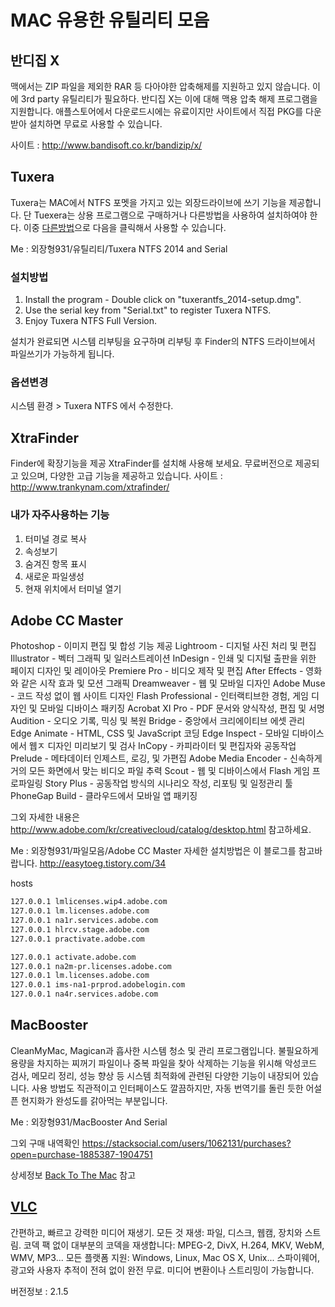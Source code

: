 # MAC 유용한 유틸리티 모음

## 반디집 X

맥에서는 ZIP 파일을 제외한 RAR 등 다아야한 압축해제를 지원하고 있지 않습니다. 이에 3rd party 유틸리티가 필요하다. 반디집 X는 이에 대해 맥용 압축 해제 프로그램을 지원합니다.
애플스토어에서 다운로드시에는 유료이지만 사이트에서 직접 PKG를 다운받아 설치하면 무료로 사용할 수 있습니다.

사이트 : http://www.bandisoft.co.kr/bandizip/x/

## Tuxera

Tuxera는 MAC에서 NTFS 포멧을 가지고 있는 외장드라이브에 쓰기 기능을 제공합니다.
단 Tuexera는 상용 프로그램으로 구매하거나 다른방법을 사용하여 설치하여야 한다. 이중 [다른방법](http://www.filetie.com/2014/10/tuxera-ntfs-2014-final-full-with-serial.html)으로
다음을 클릭해서 사용할 수 있습니다.

Me : 외장형931/유틸리티/Tuxera NTFS 2014 and Serial

### 설치방법

1. Install the program - Double click on "tuxerantfs_2014-setup.dmg".
2. Use the serial key from "Serial.txt" to register Tuxera NTFS.
3. Enjoy Tuxera NTFS Full Version.

설치가 완료되면 시스템 리부팅을 요구하며 리부팅 후 Finder의 NTFS 드라이브에서 파일쓰기가 가능하게 됩니다.

### 옵션변경

시스템 환경 > Tuxera NTFS 에서 수정한다.

## XtraFinder

Finder에 확장기능을 제공 XtraFinder를 설치해 사용해 보세요. 무료버전으로 제공되고 있으며, 다양한 고급 기능을 제공하고 있습니다.
사이트 : http://www.trankynam.com/xtrafinder/

### 내가 자주사용하는 기능

1. 터미널 경로 복사
2. 속성보기
3. 숨겨진 항목 표시
4. 새로운 파일생성
5. 현재 위치에서 터미널 열기

## Adobe CC Master

Photoshop - 이미지 편집 및 합성 기능 제공
Lightroom - 디지털 사진 처리 및 편집
Illustrator - 벡터 그래픽 및 일러스트레이션
InDesign - 인쇄 및 디지털 출판을 위한 페이지 디자인 및 레이아웃
Premiere Pro - 비디오 제작 및 편집
After Effects - 영화와 같은 시작 효과 및 모션 그래픽
Dreamweaver - 웹 및 모바일 디자인
Adobe Muse - 코드 작성 없이 웹 사이트 디자인
Flash Professional - 인터랙티브한 경험, 게임 디자인 및 모바일 디바이스 패키징
Acrobat XI Pro - PDF 문서와 양식작성, 편집 및 서명
Audition - 오디오 기록, 믹싱 및 복원
Bridge - 중앙에서 크리에이티브 에셋 관리
Edge Animate - HTML, CSS 및 JavaScript 코딩
Edge Inspect - 모바일 디바이스에서 웹ㅈ 디자인 미리보기 및 검사
InCopy - 카피라이터 및 편집자와 공동작업
Prelude - 메타데이터 인제스트, 로깅, 및 가편집
Adobe Media Encoder - 신속하게 거의 모든 화면에서 맞는 비디오 파일 추력
Scout - 웹 및 디바이스에서 Flash 게임 프로파일링
Story Plus - 공동작업 방식의 시나리오 작성, 리포팅 및 일정관리 툴
PhoneGap Build - 클라우드에서 모바일 앱 패키징

그외 자세한 내용은 http://www.adobe.com/kr/creativecloud/catalog/desktop.html 참고하세요.

Me : 외장형931/파일모음/Adobe CC Master
자세한 설치방법은 이 블로그를 참고바랍니다. http://easytoeg.tistory.com/34

hosts
```txt
127.0.0.1 lmlicenses.wip4.adobe.com
127.0.0.1 lm.licenses.adobe.com
127.0.0.1 na1r.services.adobe.com
127.0.0.1 hlrcv.stage.adobe.com
127.0.0.1 practivate.adobe.com 

127.0.0.1 activate.adobe.com
127.0.0.1 na2m-pr.licenses.adobe.com
127.0.0.1 lm.licenses.adobe.com
127.0.0.1 ims-na1-prprod.adobelogin.com
127.0.0.1 na4r.services.adobe.com
```

## MacBooster

CleanMyMac, Magican과 흡사한 시스템 청소 및 관리 프로그램입니다. 불필요하게 용량을 차지하는 찌꺼기 파일이나 중복 파일을 찾아 삭제하는 기능을 위시해 악성코드 검사, 메모리 정리, 성능 향상 등 시스템 최적화에 관련된 다양한 기능이 내장되어 있습니다. 사용 방법도 직관적이고 인터페이스도 깔끔하지만, 자동 번역기를 돌린 듯한 어설픈 현지화가 완성도를 갉아먹는 부분입니다.

Me : 외장형931/MacBooster And Serial

그외 구매 내역확인
https://stacksocial.com/users/1062131/purchases?open=purchase-1885387-1904751

상세정보 [Back To The Mac](http://macnews.tistory.com/2712) 참고


## [VLC](http://www.videolan.org/vlc/)

간편하고, 빠르고 강력한 미디어 재생기. 
모든 것 재생: 파일, 디스크, 웹캠, 장치와 스트림. 
코덱 팩 없이 대부분의 코덱을 재생합니다:
MPEG-2, DivX, H.264, MKV, WebM, WMV, MP3... 
모든 플랫폼 지원: Windows, Linux, Mac OS X, Unix... 
스파이웨어, 광고와 사용자 추적이 전혀 없이 완전 무료. 
미디어 변환이나 스트리밍이 가능합니다.

버전정보 : 2.1.5

